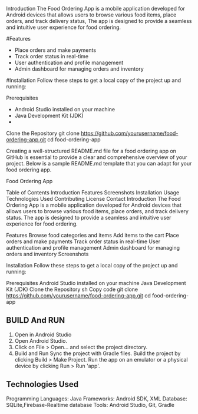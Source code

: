 Introduction
The Food Ordering App is a mobile application developed for Android devices 
that allows users to browse various food items, place orders, and track delivery status,
The app is designed to provide a seamless and intuitive user experience for food ordering.

#Features
- Place orders and make payments
- Track order status in real-time
- User authentication and profile management
- Admin dashboard for managing orders and inventory

#Installation
Follow these steps to get a local copy of the project up and running:

Prerequisites
- Android Studio installed on your machine
- Java Development Kit (JDK)
- 
Clone the Repository
git clone https://github.com/yourusername/food-ordering-app.git
cd food-ordering-app


Creating a well-structured README.md file for a food ordering app on GitHub is essential to provide a clear and comprehensive overview of your project. Below is a sample README.md template that you can adapt for your food ordering app.

Food Ordering App

Table of Contents
Introduction
Features
Screenshots
Installation
Usage
Technologies Used
Contributing
License
Contact
Introduction
The Food Ordering App is a mobile application developed for Android devices that allows users to browse various food items, place orders, and track delivery status. The app is designed to provide a seamless and intuitive user experience for food ordering.

Features
Browse food categories and items
Add items to the cart
Place orders and make payments
Track order status in real-time
User authentication and profile management
Admin dashboard for managing orders and inventory
Screenshots




Installation
Follow these steps to get a local copy of the project up and running:

Prerequisites
Android Studio installed on your machine
Java Development Kit (JDK)
Clone the Repository
sh
Copy code
git clone https://github.com/yourusername/food-ordering-app.git
cd food-ordering-app

## BUILD And RUN
1) Open in Android Studio
2) Open Android Studio.
3) Click on File > Open... and select the project directory.
4) Build and Run Sync the project with Gradle files.
Build the project by clicking Build > Make Project.
Run the app on an emulator or a physical device by clicking Run > Run 'app'.

## Technologies Used
Programming Languages: Java
Frameworks: Android SDK, XML
Database: SQLite,Firebase-Realtime database
Tools: Android Studio, Git, Gradle

